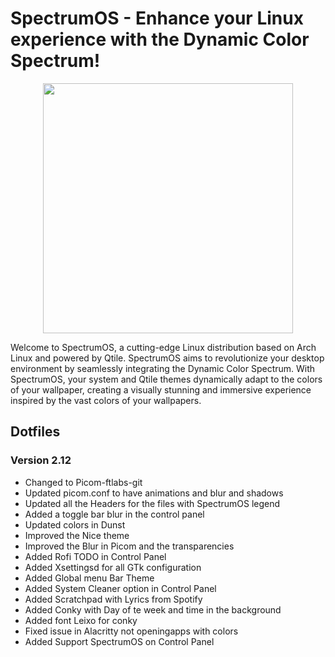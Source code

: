 # SpectrumOS - Enhance your Linux experience with the Dynamic Color Spectrum!

<p align="center">
  <img width="400" src="https://github.com/gibranlp/SpectrumOS/assets/2806964/11190860-1f39-4440-aedf-48812a0ffaf1">
</p>

Welcome to SpectrumOS, a cutting-edge Linux distribution based on Arch Linux and powered by Qtile. SpectrumOS aims to revolutionize your desktop environment by seamlessly integrating the Dynamic Color Spectrum. With SpectrumOS, your system and Qtile themes dynamically adapt to the colors of your wallpaper, creating a visually stunning and immersive experience inspired by the vast colors of your wallpapers.

## Dotfiles

### Version 2.12

- Changed to Picom-ftlabs-git
- Updated picom.conf to have animations and blur and shadows
- Updated all the Headers for the files with SpectrumOS legend
- Added a toggle bar blur in the control panel
- Updated colors in Dunst
- Improved the Nice theme
- Improved the Blur in Picom and the transparencies
- Added Rofi TODO in Control Panel
- Added Xsettingsd for all GTk configuration
- Added Global menu Bar Theme
- Added System Cleaner option in Control Panel
- Added Scratchpad with Lyrics from Spotify
- Added Conky with Day of te week and time in the background
- Added font Leixo for conky
- Fixed issue in Alacritty not openingapps with colors
- Added Support SpectrumOS on Control Panel